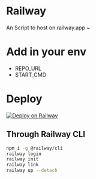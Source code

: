 # Railway
An Script to host on railway.app ~

# Add in your env

- REPO_URL
- START_CMD


# Deploy  

[![Deploy on Railway](https://railway.app/button.svg)](https://railway.app/new/template/RXeiAo?referralCode=GTp-zc)


## Through Railway CLI
```sh
npm i -g @railway/cli
railway login
railway init
railway link
railway up --detach
```
